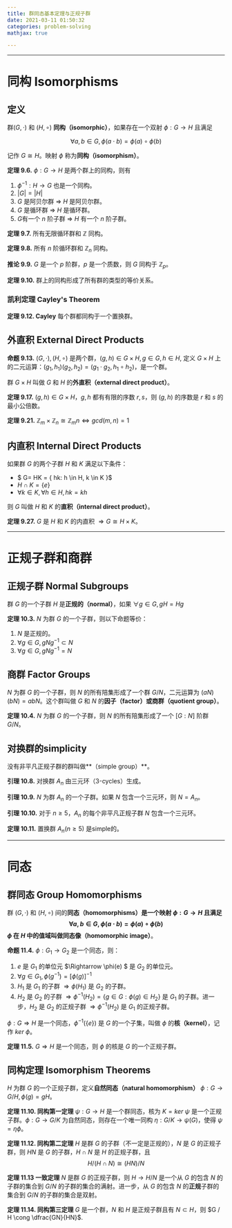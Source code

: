 ```yaml
---
title: 群同态基本定理与正规子群
date: 2021-03-11 01:50:32
categories: problem-solving
mathjax: true

---
```


---

# 同构 Isomorphisms

## 定义

群$(G, \cdot )$ 和 $(H, \circ)$ **同构（isomorphic）**，如果存在一个双射 $\phi: G \rightarrow H$ 且满足

$$\forall a, b \in G, \phi(a \cdot b) = \phi(a) \circ \phi(b)$$

记作 $G \cong H$。映射 $\phi$ 称为**同构（isomorphism）**。

<!--more -->

**定理 9.6.** $\phi: G \rightarrow H$ 是两个群上的同构，则有

1. $\phi^{-1}: H \rightarrow G$ 也是一个同构。
2. $|G| = |H|$
3. $G$ 是阿贝尔群 $\Rightarrow$ $H$ 是阿贝尔群。
4. $G$ 是循环群 $\Rightarrow$ $H$ 是循环群。
5.  $G$有一个 $n$ 阶子群 $\Rightarrow$ $H$ 有一个 $n$ 阶子群。

**定理 9.7.** 所有无限循环群和 $\mathbb{Z}$ 同构。

**定理 9.8.** 所有 $n$ 阶循环群和 $\mathbb{Z}_{n}$ 同构。

**推论 9.9.** $G$ 是一个 $p$ 阶群，$p$ 是一个质数，则 $G$ 同构于 $\mathbb{Z}_{p}$。

**定理 9.10.** 群上的同构形成了所有群的类型的等价关系。


### 凯利定理 Cayley's Theorem

**定理 9.12. Cayley** 每个群都同构于一个置换群。


## 外直积 External Direct Products

**命题 9.13.** $(G, \cdot), (H, \circ)$ 是两个群，$(g, h) \in G \times H, g \in G, h \in H$, 定义 $G \times H$ 上的二元运算：$(g_1, h_1)(g_2, h_2) = (g_1 \cdot g_2, h_1 \circ h_2)$，是一个群。

群 $G \times H$ 叫做 $G$ 和 $H$ 的**外直积（external direct product）**。

**定理 9.17.** $(g, h) \in G \times H$，$g, h$ 都有有限的序数 $r, s$，则 $(g,h)$ 的序数是 $r$ 和 $s$ 的最小公倍数。

**定理 9.21.** $\mathbb{Z}_m \times \mathbb{Z}_n \cong \mathbb{Z}_mn \Leftrightarrow gcd(m,n) = 1$

## 内直积 Internal Direct Products

如果群 $G$ 的两个子群 $H$ 和 $K$ 满足以下条件：

- $ G= HK = \{ hk: h \in H, k \in K \}$
- $H \cap K = \{ e \}$
- $\forall k \in K, \forall h \in H, hk = kh$

则 $G$ 叫做 $H$ 和 $K$ 的**直积（internal direct product）**。

**定理 9.27.** $G$ 是 $H$ 和 $K$ 的内直积 $\Rightarrow G \cong H \times K$。

---
# 正规子群和商群
## 正规子群 Normal Subgroups

群 $G$ 的一个子群 $H$ 是**正规的（normal）**，如果 $\forall g \in G, gH = Hg$

**定理 10.3.** $N$ 为群 $G$ 的一个子群，则以下命题等价：
1. $N$ 是正规的。
2. $\forall g \in G, g N g^{-1} \subset N$
3. $\forall g \in G, g N g^{-1} = N$

## 商群 Factor Groups
$N$ 为群 $G$ 的一个子群，则 $N$ 的所有陪集形成了一个群 $G/N$，二元运算为 $(aN)(bN) = abN$。这个群叫做 $G$ 和 $N$ 的**因子（factor）**或**商群（quotient group）**。

**定理 10.4.** $N$ 为群 $G$ 的一个子群，则 $N$ 的所有陪集形成了一个 $[G:N]$ 阶群 $G/N$。

## 对换群的simplicity

没有非平凡正规子群的群叫做**（simple group）**。

**引理 10.8.** 对换群 $A_n$ 由三元环（3-cycles）生成。

**引理 10.9.** $N$ 为群 $A_n$ 的一个子群。如果 $N$ 包含一个三元环，则 $N = A_n$。

**引理 10.10.** 对于 $n \geq 5$，$A_n$ 的每个非平凡正规子群 $N$ 包含一个三元环。

**定理 10.11.** 置换群 $A_n(n \geq 5)$ 是simple的。

---
# 同态
## 群同态 Group Homomorphisms

群 $(G, \cdot )$ 和 $(H, \circ)$ 间的**同态（homomorphisms）**是一个映射 $\phi: G \rightarrow H$ 且满足
$$\forall a, b \in G, \phi(a \cdot b) = \phi(a) \circ \phi(b)$$
$\phi$ 在 $H$ 中的值域叫做**同态像（homomorphic image）**。

**命题 11.4.** $\phi: G_1 \rightarrow G_2$ 是一个同态，则：
1. $e$ 是 $G_1$ 的单位元 $\Rightarrow \phi(e) $ 是 $G_2$ 的单位元。
2. $\forall g \in G_1, \phi(g^{-1}) = [\phi(g)]^{-1}$
3. $H_1$ 是 $G_1$ 的子群 $\Rightarrow \phi(H_1)$ 是 $G_2$ 的子群。
4. $H_2$ 是 $G_2$ 的子群 $\Rightarrow \phi^{-1}(H_2) = \{ g \in G: \phi(g) \in H_2 \}$ 是 $G_1$ 的子群。进一步，$H_2$ 是 $G_2$ 的正规子群 $\Rightarrow \phi^{-1}(H_2)$ 是 $G_1$ 的正规子群。

$\phi : G \Rightarrow H$ 是一个同态，$\phi^{-1}(\{ e \})$ 是 $G$ 的一个子集，叫做 $\phi$ 的**核（kernel）**，记作 $ker~\phi$。

**定理 11.5.** $G \Rightarrow H$ 是一个同态，则 $\phi$ 的核是 $G$ 的一个正规子群。

## 同构定理 Isomorphism Theorems

$H$ 为群 $G$ 的一个正规子群，定义**自然同态（natural homomorphism）** $\phi: G \rightarrow G / H, \phi(g) = gH$。

**定理 11.10. 同构第一定理** $\psi: G \rightarrow H$ 是一个群同态，核为 $K = ker~\psi$ 是一个正规子群。$\phi:G \rightarrow G /K$ 为自然同态，则存在一个唯一同构 $\eta: G / K \rightarrow \psi(G)$，使得 $\psi = \eta \phi$。

**定理 11.12. 同构第二定理** $H$ 是群 $G$ 的子群（不一定是正规的），$N$ 是 $G$ 的正规子群，则 $HN$ 是 $G$ 的子群，$H \cap N$ 是 $H$ 的正规子群，且
$$H / (H \cap N) \cong (HN) / N$$

**定理 11.13 一致定理** $N$ 是群 $G$ 的正规子群，则 $H \rightarrow H /N$ 是一个从 $G$ 的包含 $N$ 的子群的集合到 $G /N$ 的子群的集合的满射。进一步，从 $G$ 的包含 $N$ 的**正规**子群的集合到 $G /N$ 的子群的集合是双射。

**定理 11.14. 同构第三定理** $G$ 是一个群，$N$ 和 $H$ 是正规子群且有 $N \subset H$，则 $G / H \cong \dfrac{GN}{HN}$.